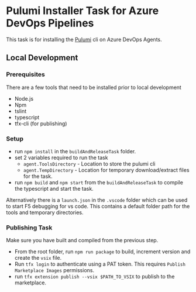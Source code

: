 # Pulumi Installer Task for Azure DevOps Pipelines

This task is for installing the [Pulumi](https://www.pulumi.com/) cli on Azure DevOps Agents.

## Local Development

### Prerequisites
There are a few tools that need to be installed prior to local development

- Node.js
- Npm
- tslint
- typescript
- tfx-cli (for publishing)

### Setup

- run `npm install` in the `buildAndReleaseTask` folder.
- set 2 variables required to run the task
  - `agent.ToolsDirectory` - Location to store the pulumi cli
  - `agent.TempDirectory` - Location for temporary download/extract files for the task.
- run `npm build` and `npm start` from the `buildAndReleaseTask` to compile the typescript and start the task.

Alternatively there is a `launch.json` in the `.vscode` folder which can be used to start F5 debugging for vs code. This contains a default folder path for the tools and temporary directories.

### Publishing Task

Make sure you have built and compiled from the previous step.
- From the root folder, run `npm run package` to build, increment version and create the `vsix` file.
- Run `tfx login` to authenticate using a PAT token. This requires `Publish Marketplace Images` permissions.
- run `tfx extension publish --vsix $PATH_TO_VSIX` to publish to the marketplace.
